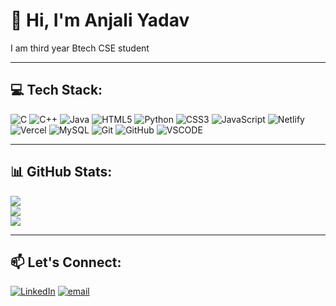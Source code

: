# 👋 Hi, I'm Anjali Yadav

I am third year Btech CSE student

---

## 💻 Tech Stack:

![C](https://img.shields.io/badge/c-%2300599C.svg?style=for-the-badge&logo=c&logoColor=white) ![C++](https://img.shields.io/badge/c++-%2300599C.svg?style=for-the-badge&logo=c%2B%2B&logoColor=white) ![Java](https://img.shields.io/badge/java-%23ED8B00.svg?style=for-the-badge&logo=openjdk&logoColor=white) ![HTML5](https://img.shields.io/badge/html5-%23E34F26.svg?style=for-the-badge&logo=html5&logoColor=white) ![Python](https://img.shields.io/badge/python-3670A0?style=for-the-badge&logo=python&logoColor=ffdd54) ![CSS3](https://img.shields.io/badge/css3-%231572B6.svg?style=for-the-badge&logo=css3&logoColor=white) ![JavaScript](https://img.shields.io/badge/javascript-%23323330.svg?style=for-the-badge&logo=javascript&logoColor=%23F7DF1E) ![Netlify](https://img.shields.io/badge/netlify-%23000000.svg?style=for-the-badge&logo=netlify&logoColor=#00C7B7) ![Vercel](https://img.shields.io/badge/vercel-%23000000.svg?style=for-the-badge&logo=vercel&logoColor=white) ![MySQL](https://img.shields.io/badge/mysql-4479A1.svg?style=for-the-badge&logo=mysql&logoColor=white) ![Git](https://img.shields.io/badge/git-%23F05033.svg?style=for-the-badge&logo=git&logoColor=white) ![GitHub](https://img.shields.io/badge/github-%23121011.svg?style=for-the-badge&logo=github&logoColor=white) ![VSCODE](https://img.shields.io/badge/VSCODE-007ACC.svg?style=for-the-badge&logoColor=white)

---

## 📊 GitHub Stats:

![](https://github-readme-stats.vercel.app/api?username=anjali-yadav17&theme=midnight-purple&hide_border=false&include_all_commits=true&count_private=false)<br/>
![](https://nirzak-streak-stats.vercel.app/?user=anjali-yadav17&theme=midnight-purple&hide_border=false)<br/>
![](https://github-readme-stats.vercel.app/api/top-langs/?username=anjali-yadav17&theme=midnight-purple&hide_border=false&count_private=false&layout=compact)

---

## 📫 Let's Connect:

[![LinkedIn](https://img.shields.io/badge/LinkedIn-%230077B5.svg?logo=linkedin&logoColor=white)](https://linkedin.com/in/anjali-yadavlpu2027) [![email](https://img.shields.io/badge/Email-D14836?logo=gmail&logoColor=white)](mailto:anjaliy523281@gmail.com) 
